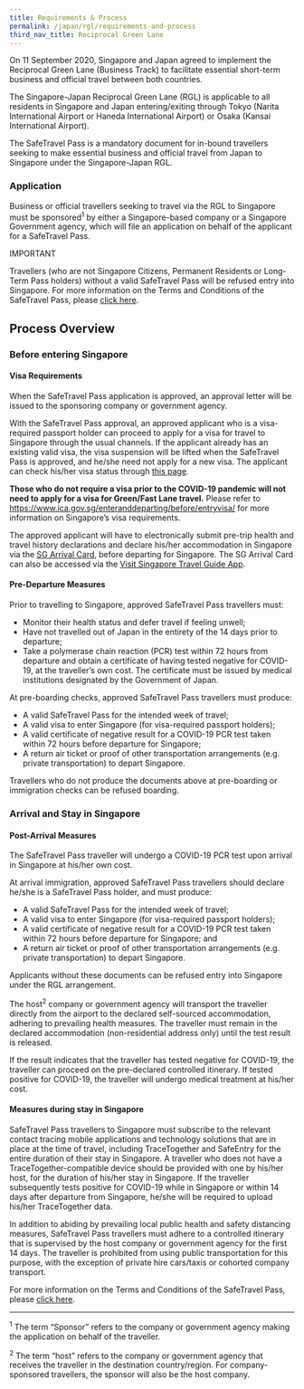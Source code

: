 ```yaml
---
title: Requirements & Process
permalink: /japan/rgl/requirements-and-process
third_nav_title: Reciprocal Green Lane
---
```


On 11 September 2020, Singapore and Japan agreed to implement the Reciprocal Green Lane (Business Track) to facilitate essential short-term business and official travel between both countries. 

The Singapore-Japan Reciprocal Green Lane (RGL) is applicable to all residents in Singapore and Japan entering/exiting through Tokyo (Narita International Airport or Haneda International Airport) or Osaka (Kansai International Airport).

The SafeTravel Pass is a mandatory document for in-bound travellers seeking to make essential business and official travel from Japan to Singapore under the Singapore-Japan RGL.

### **Application**

Business or official travellers seeking to travel via the RGL to Singapore must be sponsored<sup>1</sup> by either a Singapore-based company or a Singapore Government agency, which will file an application on behalf of the applicant for a SafeTravel Pass.

IMPORTANT

Travellers (who are not Singapore Citizens, Permanent Residents or Long-Term Pass holders) without a valid SafeTravel Pass will be refused entry into Singapore.
For more information on the Terms and Conditions of the SafeTravel Pass, please [click here](/japan/rgl/terms-and-conditions).

## **Process Overview**

### **Before entering Singapore**

#### Visa Requirements

When the SafeTravel Pass application is approved, an approval letter will be issued to the sponsoring company or government agency.  

With the SafeTravel Pass approval, an approved applicant who is a visa-required passport holder can proceed to apply for a visa for travel to Singapore through the usual channels.  If the applicant already has an existing valid visa, the visa suspension will be lifted when the SafeTravel Pass is approved, and he/she need not apply for a new visa.  The applicant can check his/her visa status through [this page](https://eservices.ica.gov.sg/esvclandingpage/save). 

**Those who do not require a visa prior to the COVID-19 pandemic will not need to apply for a visa for Green/Fast Lane travel.** Please refer to <https://www.ica.gov.sg/enteranddeparting/before/entryvisa/> for more information on Singapore’s visa requirements.  

The approved applicant will have to electronically submit pre-trip health and travel history declarations and declare his/her accommodation in Singapore via the [SG Arrival Card](https://eservices.ica.gov.sg/sgarrivalcard/), before departing for Singapore. The SG Arrival Card can also be accessed via the [Visit Singapore Travel Guide App](https://www.visitsingapore.com/travel-guide-tips/visit-singapore-travel-guide-app/).

#### Pre-Departure Measures

Prior to travelling to Singapore, approved SafeTravel Pass travellers must: 

- Monitor their health status and defer travel if feeling unwell;
- Have not travelled out of Japan in the entirety of the 14 days prior to departure;
- Take a polymerase chain reaction (PCR) test within 72 hours from departure and obtain a certificate of having tested negative for COVID-19, at the traveller’s own cost. The certificate must be issued by medical institutions designated by the Government of Japan. 

At pre-boarding checks, approved SafeTravel Pass travellers must produce:

-	A valid SafeTravel Pass for the intended week of travel; 
-	A valid visa to enter Singapore (for visa-required passport holders);
-	A valid certificate of negative result for a COVID-19 PCR test taken within 72 hours before departure for Singapore; 
-	A return air ticket or proof of other transportation arrangements (e.g. private transportation) to depart Singapore.

Travellers who do not produce the documents above at pre-boarding or immigration checks can be refused boarding.

### **Arrival and Stay in Singapore**

#### Post-Arrival Measures

The SafeTravel Pass traveller will undergo a COVID-19 PCR test upon arrival in Singapore at his/her own cost. 

At arrival immigration, approved SafeTravel Pass travellers should declare he/she is a SafeTravel Pass holder, and must produce:

-	A valid SafeTravel Pass for the intended week of travel;
-	A valid visa to enter Singapore (for visa-required passport holders);
-	A valid certificate of negative result for a COVID-19 PCR test taken within 72 hours before departure for Singapore; and
-	A return air ticket or proof of other transportation arrangements (e.g. private transportation) to depart Singapore.

Applicants without these documents can be refused entry into Singapore under the RGL arrangement. 

The host<sup>2</sup> company or government agency will transport the traveller directly from the airport to the declared self-sourced accommodation, adhering to prevailing health measures.  The traveller must remain in the declared accommodation (non-residential address only) until the test result is released.

If the result indicates that the traveller has tested negative for COVID-19, the traveller can proceed on the pre-declared controlled itinerary. If tested positive for COVID-19, the traveller will undergo medical treatment at his/her cost.

#### Measures during stay in Singapore

SafeTravel Pass travellers to Singapore must subscribe to the relevant contact tracing mobile applications and technology solutions that are in place at the time of travel, including TraceTogether and SafeEntry for the entire duration of their stay in Singapore. A traveller who does not have a TraceTogether-compatible device should be provided with one by his/her host, for the duration of his/her stay in Singapore. If the traveller subsequently tests positive for COVID-19 while in Singapore or within 14 days after departure from Singapore, he/she will be required to upload his/her TraceTogether data.

In addition to abiding by prevailing local public health and safety distancing measures, SafeTravel Pass travellers must adhere to a controlled itinerary that is supervised by the host company or government agency for the first 14 days.  The traveller is prohibited from using public transportation for this purpose, with the exception of private hire cars/taxis or cohorted company transport.

For more information on the Terms and Conditions of the SafeTravel Pass, please [click here](/japan/rgl/terms-and-conditions).

----

<sup>1</sup> The term “Sponsor” refers to the company or government agency making the application on behalf of the traveller.

<sup>2</sup> The term “host” refers to the company or government agency that receives the traveller in the destination country/region. For company-sponsored travellers, the sponsor will also be the host company.
